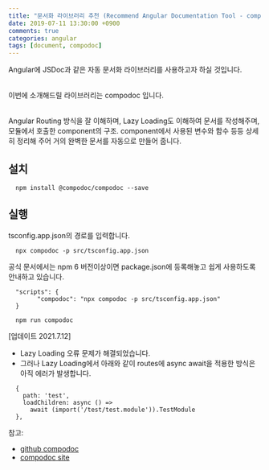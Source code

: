 ```yaml
---
title: "문서화 라이브러리 추천 (Recommend Angular Documentation Tool - compodoc)"
date: 2019-07-11 13:30:00 +0900
comments: true
categories: angular
tags: [document, compodoc]
---
```




Angular에 JSDoc과 같은 자동 문서화 라이브러리를 사용하고자 하실 것입니다.<br><br>

이번에 소개해드릴 라이브러리는 compodoc 입니다.<br><br>

Angular Routing 방식을 잘 이해하며, Lazy Loading도 이해하여 문서를 작성해주며, 모듈에서 호출한 component의 구조. component에서 사용된 변수와 함수 등등 상세히 정리해 주어 거의 완벽한 문서를 자동으로 만들어 줍니다.<br>



## 설치

      npm install @compodoc/compodoc --save

## 실행
tsconfig.app.json의 경로를 입력합니다.

      npx compodoc -p src/tsconfig.app.json


공식 문서에서는 npm 6 버전이상이면 package.json에 등록해놓고 쉽게 사용하도록 안내하고 있습니다.

      "scripts": {
            "compodoc": "npx compodoc -p src/tsconfig.app.json"
      }

      npm run compodoc


[업데이트 2021.7.12]
- Lazy Loading 오류 문제가 해결되었습니다.
- 그러나 Lazy Loading에서  아래와 같이 routes에 async await을 적용한 방식은 아직 에러가 발생합니다.
```tsx
  {
    path: 'test',
    loadChildren: async () =>
      await (import('/test/test.module')).TestModule
  },
```

참고: 
- [github compodoc](https://github.com/compodoc/compodoc)
- [compodoc site](https://compodoc.app/guides/getting-started.html)